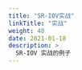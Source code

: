 ```yaml
---
title: "SR-IOV实战"
linkTitle: "实战"
weight: 40
date: 2021-01-18
description: >
  SR-IOV 实战的例子
---
```


